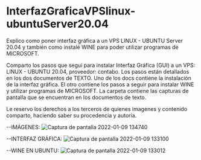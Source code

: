 # InterfazGraficaVPSlinux-ubuntuServer20.04
Explico como poner interfaz gráfica a un VPS LINUX - UBUNTU Server 20.04 y también como instalé WINE para poder utilizar programas de MICROSOFT.

Comparto los pasos que seguí para instalar Interfaz Gráfica (GUI) a un VPS: LINUX - UBUNTU 20.04, proveedor: contabo.
Los pasos están detallados en los dos documentos de TEXTO.
Uno de los docs contiene la instalación de la interfaz gráfica.
El otro contiene los pasos a seguir para instalar WINE y utilizar programas de MICROSOFT.
La carpeta contiene las capturas de pantalla que se encuentran en los documentos de texto.

Le reservo los derechos a los terceros de quienes imagenes y contenido comparto, haciendo saber su procedencia y autoría.

--IMÁGENES:
![Captura de pantalla 2022-01-09 134740](https://user-images.githubusercontent.com/71859483/148990372-92a839b9-62c7-41e5-a07c-6a729610e491.png)

--INTERFAZ GRÁFICA:
![Captura de pantalla 2022-01-09 133100](https://user-images.githubusercontent.com/71859483/148989497-7b4304bf-e668-4c8f-801a-85ca15af9d9b.png)

--WINE EN UBUNTU:
![Captura de pantalla 2022-01-09 133012](https://user-images.githubusercontent.com/71859483/148989601-e37aa3a9-768d-4a08-b6e5-1aeeb51e0515.png)
